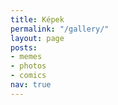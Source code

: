 ```yaml
---
title: Képek
permalink: "/gallery/"
layout: page
posts:
- memes
- photos
- comics
nav: true
---
```



